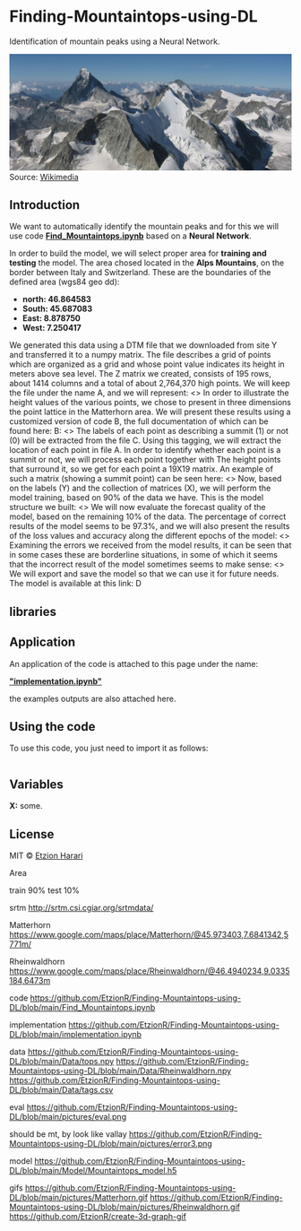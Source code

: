 # Finding-Mountaintops-using-DL
Identification of mountain peaks using a Neural Network.

![alps](https://github.com/EtzionR/Finding-Mountaintops-using-DL/blob/main/pictures/Valais_mountain.jpg)
Source: [Wikimedia](https://commons.wikimedia.org/wiki/Matterhorn#/media/File:Valais_mountains.jpg)

## Introduction
We want to automatically identify the mountain peaks and for this we will use code [**Find_Mountaintops.ipynb**](https://github.com/EtzionR/Finding-Mountaintops-using-DL/blob/main/Find_Mountaintops.ipynb) based on a **Neural Network**.

In order to build the model, we will select proper area for **training and testing** the model. The area chosed located in the **Alps Mountains**, on the border between Italy and Switzerland. These are the boundaries of the defined area (wgs84 geo dd):
- **north: 46.864583**
- **South: 45.687083** 
- **East: 8.878750** 
- **West: 7.250417**

We generated this data using a DTM file that we downloaded from site Y and transferred it to a numpy matrix. The file describes a grid of points which are organized as a grid and whose point value indicates its height in meters above sea level. The Z matrix we created, consists of 195 rows, about 1414 columns and a total of about 2,764,370 high points. We will keep the file under the name A, and we will represent:
<>
In order to illustrate the height values of the various points, we chose to present in three dimensions the point lattice in the Matterhorn area. We will present these results using a customized version of code B, the full documentation of which can be found here: B:
<>
The labels of each point as describing a summit (1) or not (0) will be extracted from the file C. Using this tagging, we will extract the location of each point in file A. In order to identify whether each point is a summit or not, we will process each point together with The height points that surround it, so we get for each point a 19X19 matrix. An example of such a matrix (showing a summit point) can be seen here:
<>
Now, based on the labels (Y) and the collection of matrices (X), we will perform the model training, based on 90% of the data we have. This is the model structure we built:
<>
We will now evaluate the forecast quality of the model, based on the remaining 10% of the data. The percentage of correct results of the model seems to be 97.3%, and we will also present the results of the loss values ​​and accuracy along the different epochs of the model:
<>
Examining the errors we received from the model results, it can be seen that in some cases these are borderline situations, in some of which it seems that the incorrect result of the model sometimes seems to make sense:
<>
We will export and save the model so that we can use it for future needs. The model is available at this link: D
## libraries

## Application
An application of the code is attached to this page under the name: 

[**"implementation.ipynb"**](https://github.com/EtzionR/Finding-Mountaintops-using-DL/blob/main/implementation.ipynb)

the examples outputs are also attached here.

## Using the code
To use this code, you just need to import it as follows:
``` sh

```


## Variables

**X:** some.

## License
MIT © [Etzion Harari](https://github.com/EtzionData)


Area


train 90%
test 10%

srtm
http://srtm.csi.cgiar.org/srtmdata/

Matterhorn
https://www.google.com/maps/place/Matterhorn/@45.973403,7.6841342,5771m/

Rheinwaldhorn
https://www.google.com/maps/place/Rheinwaldhorn/@46.4940234,9.0335184,6473m

code
https://github.com/EtzionR/Finding-Mountaintops-using-DL/blob/main/Find_Mountaintops.ipynb

implementation
https://github.com/EtzionR/Finding-Mountaintops-using-DL/blob/main/implementation.ipynb

data
https://github.com/EtzionR/Finding-Mountaintops-using-DL/blob/main/Data/tops.npy
https://github.com/EtzionR/Finding-Mountaintops-using-DL/blob/main/Data/Rheinwaldhorn.npy
https://github.com/EtzionR/Finding-Mountaintops-using-DL/blob/main/Data/tags.csv

eval
https://github.com/EtzionR/Finding-Mountaintops-using-DL/blob/main/pictures/eval.png

should be mt, by look like vallay
https://github.com/EtzionR/Finding-Mountaintops-using-DL/blob/main/pictures/error3.png

model
https://github.com/EtzionR/Finding-Mountaintops-using-DL/blob/main/Model/Mountaintops_model.h5

gifs
https://github.com/EtzionR/Finding-Mountaintops-using-DL/blob/main/pictures/Matterhorn.gif
https://github.com/EtzionR/Finding-Mountaintops-using-DL/blob/main/pictures/Rheinwaldhorn.gif
https://github.com/EtzionR/create-3d-graph-gif



